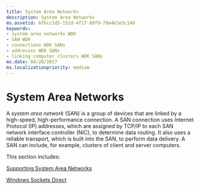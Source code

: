 ```yaml
---
title: System Area Networks
description: System Area Networks
ms.assetid: 6fbcc1d5-151d-4f17-8df9-79a463e3c149
keywords:
- system area networks WDK
- SAN WDK
- connections WDK SANs
- addresses WDK SANs
- linking computer clusters WDK SANs
ms.date: 04/20/2017
ms.localizationpriority: medium
---
```


# System Area Networks





A *system area network* (SAN) is a group of devices that are linked by a high-speed, high-performance connection. A SAN connection uses Internet Protocol (IP) addresses, which are assigned by TCP/IP to each SAN network interface controller (NIC), to determine data routing. It also uses a reliable transport, which is built into the SAN, to perform data delivery. A SAN can include, for example, clusters of client and server computers.

This section includes:

[Supporting System Area Networks](supporting-system-area-networks.md)

[Windows Sockets Direct](windows-sockets-direct.md)

 

 





